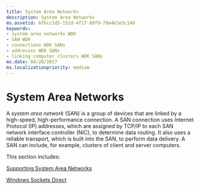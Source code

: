 ```yaml
---
title: System Area Networks
description: System Area Networks
ms.assetid: 6fbcc1d5-151d-4f17-8df9-79a463e3c149
keywords:
- system area networks WDK
- SAN WDK
- connections WDK SANs
- addresses WDK SANs
- linking computer clusters WDK SANs
ms.date: 04/20/2017
ms.localizationpriority: medium
---
```


# System Area Networks





A *system area network* (SAN) is a group of devices that are linked by a high-speed, high-performance connection. A SAN connection uses Internet Protocol (IP) addresses, which are assigned by TCP/IP to each SAN network interface controller (NIC), to determine data routing. It also uses a reliable transport, which is built into the SAN, to perform data delivery. A SAN can include, for example, clusters of client and server computers.

This section includes:

[Supporting System Area Networks](supporting-system-area-networks.md)

[Windows Sockets Direct](windows-sockets-direct.md)

 

 





